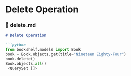 ﻿# Delete Operation
### 📄 delete.md
```markdown
# Delete Operation

```python
from bookshelf.models import Book
book = Book.objects.get(title="Nineteen Eighty-Four")
book.delete()
Book.objects.all()
 <QuerySet []>


